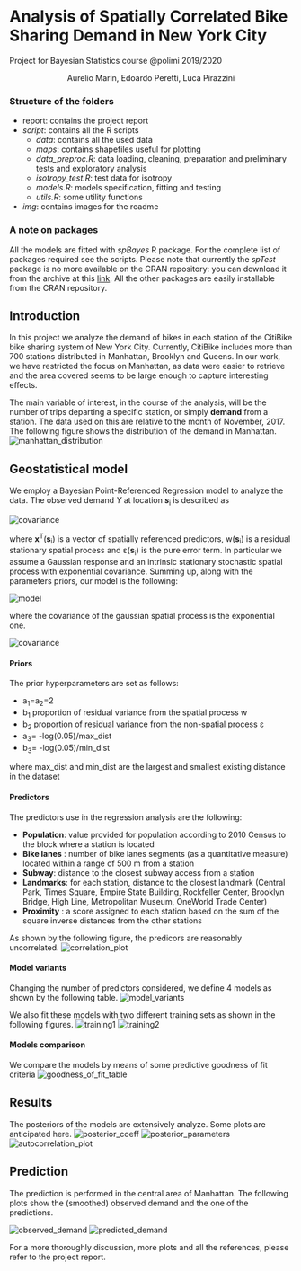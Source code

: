 # Analysis of Spatially Correlated Bike Sharing Demand in New York City
Project for Bayesian Statistics course @polimi 2019/2020
<p align="center">Aurelio Marin, Edoardo Peretti, Luca Pirazzini</p>

### Structure of the folders
* report: contains the project report
* *script*: contains all the R scripts
  * *data*: contains all the used data
  * *maps*: contains shapefiles useful for plotting
  * *data_preproc.R*: data loading, cleaning, preparation and preliminary tests and exploratory analysis
  * *isotropy_test.R*: test data for isotropy
  * *models.R*: models specification, fitting and testing
  * *utils.R*: some utility functions
* *img*: contains images for the readme

### A note on packages

All the models are fitted with *spBayes* R package. For the complete list of packages required see the scripts. Please note that currently the *spTest* package is no more available on the CRAN repository: you can download it from the archive at this [link](https://cran.r-project.org/src/contrib/Archive/spTest/). All the other packages are easily installable from the CRAN repository.

## Introduction
In this project we analyze the demand of bikes in each station of the CitiBike bike sharing system of New York City. Currently, CitiBike includes more than 700 stations distributed in Manhattan, Brooklyn and Queens. In our work, we have restricted the focus on Manhattan, as data were easier to retrieve and the area covered seems to be large enough to capture interesting effects.

The main variable of interest, in the course of the analysis, will be the number of trips departing a specific station, or simply **demand** from a station. The data used on this are relative to the month of November, 2017. The following figure shows the distribution of the demand in Manhattan.
![manhattan_distribution](img/solomanhattan.png)


## Geostatistical model

We employ a Bayesian Point-Referenced Regression model to analyze the data. The observed demand *Y* at location ***s***<sub>i</sub> is described as

![covariance](img/demand.png)

where **x**<sup>T</sup>(**s**<sub>i</sub>) is a vector of spatially referenced predictors, w(**s**<sub>i</sub>) is a residual stationary spatial process and &epsilon;(**s**<sub>i</sub>) is the pure error term. In particular we assume a Gaussian response and an intrinsic stationary stochastic spatial process with exponential covariance. Summing up, along with the parameters priors, our model is the following:

![model](img/model.png)

where the covariance of the gaussian spatial process is the exponential one.

![covariance](img/covariance.png)

#### Priors
The prior hyperparameters are set as follows:
* a<sub>1</sub>=a<sub>2</sub>=2
* b<sub>1</sub> proportion of residual variance from the spatial process w
* b<sub>2</sub>  proportion of residual variance from the non-spatial process &epsilon;
* a<sub>3</sub>= -log(0.05)/max_dist
* b<sub>3</sub>= -log(0.05)/min_dist

where max_dist and min_dist are the largest and smallest existing distance in the dataset

#### Predictors
The predictors use in the regression analysis are the following:
* **Population**: value provided for population according to 2010 Census to the block where a station is located
* **Bike lanes** : number of bike lanes segments (as a quantitative measure) located within a range of 500 m from a station
* **Subway**: distance to the closest subway access from a station
* **Landmarks**: for each station, distance to the closest landmark (Central Park, Times Square, Empire State Building, Rockfeller Center, Brooklyn Bridge, High Line, Metropolitan Museum, OneWorld Trade Center)
* **Proximity** : a score assigned to each station based on the sum of the square inverse distances from the other stations

As shown by the following figure, the predicors are reasonably uncorrelated.
![correlation_plot](img/corrplot.png)

#### Model variants
Changing the number of predictors considered, we define 4 models as shown by the following table.
![model_variants](img/models.png)

We also fit these models with two different training sets as shown in the following figures.
![training1](img/training1.png)
![training2](img/training2.png)

#### Models comparison
We compare the models by means of some predictive goodness of fit criteria
![goodness_of_fit_table](img/gof.png)


## Results
The posteriors of the models are extensively analyze. Some plots are anticipated here.
![posterior_coeff](img/beta_1.png)
![posterior_parameters](img/v3_both.png)
![autocorrelation_plot](img/v3_both_acf.png)

## Prediction
The prediction is performed in the central area of Manhattan. The following plots show the (smoothed) observed demand and the one of the predictions.

![observed_demand](img/Obs_centre_map.png)
![predicted_demand](img/v3_both_pred_stations.png)

For a more thoroughly discussion, more plots and all the references, please refer to the project report.
